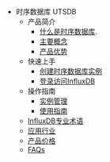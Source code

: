 * 时序数据库 UTSDB
  * 产品简介
    * [什么是时序数据库](database/utsdb/product/concepts).
    * [主要概念](database/utsdb/product/Terminology)
    * [产品优势](database/utsdb/product/superiority)
  * 快速上手
    * [创建时序数据库实例](database/utsdb/quick/create)
    * [登录访问InfluxDB](database/utsdb/quick/login)
  * 操作指南
    * [实例管理](database/utsdb/guide/instance)
    * [使用指南](database/utsdb/guide/use)
  * [InfluxDB专业术语](database/utsdb/influxdb)
  * [应用行业](database/utsdb/application)
  * [产品价格](database/utsdb/price)
  * [FAQs](database/utsdb/faqs)



